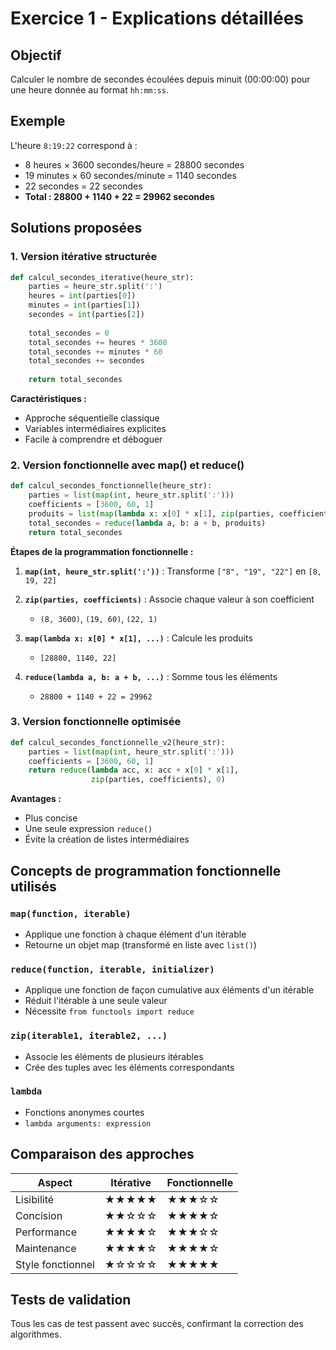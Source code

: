 # Exercice 1 - Explications détaillées

## Objectif
Calculer le nombre de secondes écoulées depuis minuit (00:00:00) pour une heure donnée au format `hh:mm:ss`.

## Exemple
L'heure `8:19:22` correspond à :
- 8 heures × 3600 secondes/heure = 28800 secondes
- 19 minutes × 60 secondes/minute = 1140 secondes  
- 22 secondes = 22 secondes
- **Total : 28800 + 1140 + 22 = 29962 secondes**

## Solutions proposées

### 1. Version itérative structurée

```python
def calcul_secondes_iterative(heure_str):
    parties = heure_str.split(':')
    heures = int(parties[0])
    minutes = int(parties[1]) 
    secondes = int(parties[2])
    
    total_secondes = 0
    total_secondes += heures * 3600
    total_secondes += minutes * 60
    total_secondes += secondes
    
    return total_secondes
```

**Caractéristiques :**
- Approche séquentielle classique
- Variables intermédiaires explicites
- Facile à comprendre et déboguer

### 2. Version fonctionnelle avec map() et reduce()

```python
def calcul_secondes_fonctionnelle(heure_str):
    parties = list(map(int, heure_str.split(':')))
    coefficients = [3600, 60, 1]
    produits = list(map(lambda x: x[0] * x[1], zip(parties, coefficients)))
    total_secondes = reduce(lambda a, b: a + b, produits)
    return total_secondes
```

**Étapes de la programmation fonctionnelle :**

1. **`map(int, heure_str.split(':'))`** : Transforme `["8", "19", "22"]` en `[8, 19, 22]`

2. **`zip(parties, coefficients)`** : Associe chaque valeur à son coefficient
   - `(8, 3600)`, `(19, 60)`, `(22, 1)`

3. **`map(lambda x: x[0] * x[1], ...)`** : Calcule les produits
   - `[28800, 1140, 22]`

4. **`reduce(lambda a, b: a + b, ...)`** : Somme tous les éléments
   - `28800 + 1140 + 22 = 29962`

### 3. Version fonctionnelle optimisée

```python
def calcul_secondes_fonctionnelle_v2(heure_str):
    parties = list(map(int, heure_str.split(':')))
    coefficients = [3600, 60, 1]
    return reduce(lambda acc, x: acc + x[0] * x[1], 
                  zip(parties, coefficients), 0)
```

**Avantages :**
- Plus concise
- Une seule expression `reduce()`
- Évite la création de listes intermédiaires

## Concepts de programmation fonctionnelle utilisés

### `map(function, iterable)`
- Applique une fonction à chaque élément d'un itérable
- Retourne un objet map (transformé en liste avec `list()`)

### `reduce(function, iterable, initializer)`
- Applique une fonction de façon cumulative aux éléments d'un itérable
- Réduit l'itérable à une seule valeur
- Nécessite `from functools import reduce`

### `zip(iterable1, iterable2, ...)`
- Associe les éléments de plusieurs itérables
- Crée des tuples avec les éléments correspondants

### `lambda`
- Fonctions anonymes courtes
- `lambda arguments: expression`

## Comparaison des approches

| Aspect | Itérative | Fonctionnelle |
|--------|-----------|---------------|
| Lisibilité | ★★★★★ | ★★★☆☆ |
| Concision | ★★☆☆☆ | ★★★★☆ |
| Performance | ★★★★☆ | ★★★☆☆ |
| Maintenance | ★★★★☆ | ★★★★☆ |
| Style fonctionnel | ★☆☆☆☆ | ★★★★★ |

## Tests de validation
Tous les cas de test passent avec succès, confirmant la correction des algorithmes.